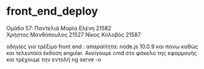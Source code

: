 # front_end_deploy
Ομάδα 57:
	Παντελιά Μαρία Ελένη	21582	
	Χρήστος Μανθόπουλος	21527
	Νίκος Κολοβός		21587

οδηγίες για τρέξιμο front end :
απαραίτητα: node.js 10.0.9 και πανω καθώς και τελευταία έκδοση angular.
Ανοίγουμε cmd στο φάκελο της εφαρμογής και τρέχουμε την εντολή ng serve -o
